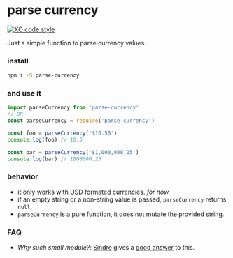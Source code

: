 # parse currency

[![XO code style](https://img.shields.io/badge/code_style-XO-5ed9c7.svg)](https://github.com/sindresorhus/xo)

Just a simple function to parse currency values.

### install

```bash
npm i -S parse-currency
```

### and use it

```javascript
import parseCurrency from 'parse-currency'
// OR
const parseCurrency = require('parse-currency')

const foo = parseCurrency('$10.50')
console.log(foo) // 10.5

const bar = parseCurrency('$1,000,000.25')
console.log(bar) // 1000000.25
```

### behavior

- it only works with USD formated currencies. _for now_
- if an empty string or a non-string value is passed, `parseCurrency` returns `null`.
- `parseCurrency` is a pure function, it does not mutate the provided string.

### FAQ

- *Why such small module?*: [Sindre](https://github.com/sindresorhus/) gives a [good answer](https://github.com/sindresorhus/ama/issues/10#issuecomment-117766328) to this.
